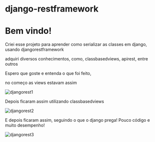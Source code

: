 # django-restframework


<h1>Bem vindo!</h1>

Criei esse projeto para aprender como serializar as classes em django, usando djangorestframework

adquiri diversos conhecimentos, como, classbasedviews, apirest, entre outros

Espero que goste e entenda o que foi feito, 


no começo as views estavam assim 


![djangorest1](https://user-images.githubusercontent.com/78391270/153518384-5e9391d9-5a58-4102-bdd7-abb6dd12193b.PNG)


Depois ficaram assim utilizando classbasedviews


![djangorest2](https://user-images.githubusercontent.com/78391270/153518438-6fe7a367-731e-4e85-a80c-975785753aaf.PNG)


E depois ficaram assim, seguindo o que o django prega! Pouco código e muito desempenho!


![djangorest3](https://user-images.githubusercontent.com/78391270/153518499-e7db4e29-af0e-4994-8d56-de80b2800d20.PNG)
